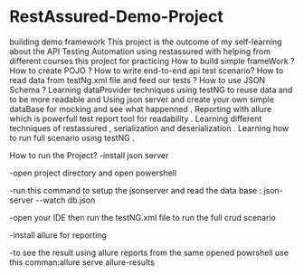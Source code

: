 # RestAssured-Demo-Project
building demo framework This project is the outcome of my self-learning about the API Testing Automation using restassured with helping from different courses 
this project for practicing
How to build simple frameWork ?
How to create POJO ?
How to write end-to-end api test scenario?
How to read data from testNg.xml file and feed our tests ?
How to use JSON Schema ?
Learning dataProvider techniques using testNG to reuse data and to be more readable and 
Using json server and create your own simple dataBase for mocking and see what happenned .
Reporting with allure which is powerfull test report tool for readability  .
Learning different techniques of restassured , serialization and deserialization .
Learning how to run full scenario using testNG .


How to run the Project? 
-install json server 

-open project directory and open powershell 

-run this command to setup the jsonserver and read the data base : json-server --watch db.json

-open your IDE then run the testNG.xml file to run the full crud scenario

-install allure for reporting 

-to see the result using allure reports from the same opened powrshell use this comman:allure serve allure-results
